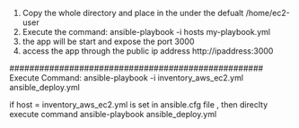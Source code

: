 1. Copy the whole directory and place in the under the defualt /home/ec2-user
2. Execute the command: ansible-playbook -i hosts my-playbook.yml
3. the app will be start and expose the port 3000
4. access the app through the public ip address http://ipaddress:3000

###################################################
Execute Command:
ansible-playbook -i inventory_aws_ec2.yml ansible_deploy.yml

if host = inventory_aws_ec2.yml is set in ansible.cfg file , then direclty execute command
ansible-playbook ansible_deploy.yml
